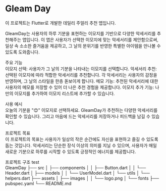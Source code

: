 # Gleam Day
이 프로젝트는 Flutter로 개발한 데일리 주얼리 추천 앱입니다.

GleamDay는 사용자의 하루 기분을 표현하는 이모지를 기반으로 다양한 악세서리를 추천해주는 앱입니다.
이 앱은 사용자가 선택한 이모지에 맞는 악세서리를 제안함으로써, 일상 속 소소한 즐거움을 제공하고, 그 날의 분위기를 반영한 특별한 아이템을 만나볼 수 있도록 도와줍니다.

주요 기능  
이모지 선택: 사용자가 그 날의 기분을 나타내는 이모지를 선택합니다.
악세서리 추천: 선택된 이모지에 따라 적합한 악세서리를 추천합니다. 각 악세서리는 사용자의 감정을 반영하며, 그 날의 스타일을 한층 돋보이게 합니다.
메모 기능: 추천된 악세서리에 대한 사용자의 메모를 저장할 수 있어 더 나은 추천 경험을 제공합니다.
이모지 추가 기능: 나만의 이모지를 추가하여 이모지 리스트에 추가할 수 있습니다.

사용 예시  
오늘의 기분을 "😊" 이모지로 선택하세요.
GleamDay가 추천하는 다양한 악세서리를 확인할 수 있습니다.
그리고 마음에 드는 악세서리를 저장하거나 피드백을 남길 수 있습니다.

프로젝트 목표  
이 프로젝트의 목표는 사용자가 일상의 작은 순간에도 자신을 표현하고 즐길 수 있도록 돕는 것입니다.
악세서리는 단순한 장식 이상의 의미를 지닐 수 있으며, 사용자가 매일 새로운 기분으로 하루를 시작할 수 있도록 긍정적인 에너지를 제공합니다.

프로젝트 구조 test  
GleamDay 
├── src 
│   ├── components 
│   │   ├── Button.dart 
│   │   └── Header.dart 
│   ├── models 
│   │   └── UserModel.dart 
│   └── utils 
│       └── helpers.dart 
├── assets 
│   ├── images 
│   │   └── logo.png 
│   └── fonts 
├── pubspec.yaml 
└── README.md 